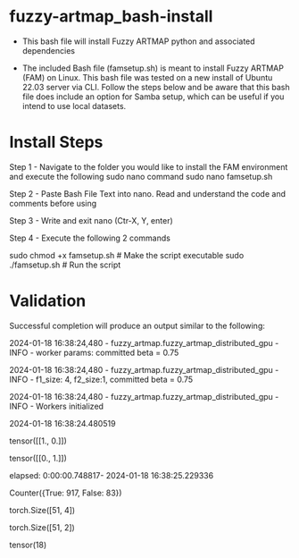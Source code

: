 # fuzzy-artmap_bash-install

- This bash file will install Fuzzy ARTMAP python and associated dependencies

- The included Bash file (famsetup.sh) is meant to install Fuzzy ARTMAP (FAM) on Linux. This bash file was tested on a new install of Ubuntu 22.03 server via CLI. Follow the steps below and be aware that this bash file does include an option for Samba setup, which can be useful if you intend to use local datasets.

# Install Steps

Step 1 - Navigate to the folder you would like to install the FAM environment and execute the following sudo nano command sudo nano famsetup.sh

Step 2 - Paste Bash File Text into nano. Read and understand the code and comments before using

Step 3 - Write and exit nano (Ctr-X, Y, enter)

Step 4 - Execute the following 2 commands

sudo chmod +x famsetup.sh # Make the script executable 
sudo ./famsetup.sh # Run the script

# Validation

Successful completion will produce an output similar to the following:

2024-01-18 16:38:24,480 - fuzzy_artmap.fuzzy_artmap_distributed_gpu - INFO - worker params: committed beta = 0.75

2024-01-18 16:38:24,480 - fuzzy_artmap.fuzzy_artmap_distributed_gpu - INFO - f1_size: 4, f2_size:1, committed beta = 0.75

2024-01-18 16:38:24,480 - fuzzy_artmap.fuzzy_artmap_distributed_gpu - INFO - Workers initialized

2024-01-18 16:38:24.480519

tensor([[1., 0.]])

tensor([[0., 1.]])

elapsed: 0:00:00.748817- 2024-01-18 16:38:25.229336

Counter({True: 917, False: 83})

torch.Size([51, 4])

torch.Size([51, 2])

tensor(18)
